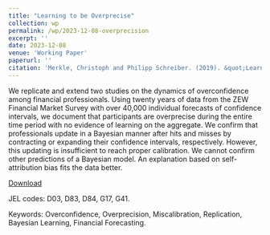 ```yaml
---
title: "Learning to be Overprecise"
collection: wp
permalink: /wp/2023-12-08-overprecision
excerpt: ''
date: 2023-12-08
venue: 'Working Paper'
paperurl: ''
citation: 'Merkle, Christoph and Philipp Schreiber. (2019). &quot;Learning to be Overprecise.&quot; <i>Working Paper</i>.'
---
```

We replicate and extend two studies on the dynamics of overconfidence among
financial professionals. Using twenty years of data from the ZEW Financial Market
Survey with over 40,000 individual forecasts of confidence intervals, we document
that participants are overprecise during the entire time period with no evidence
of learning on the aggregate. We confirm that professionals update in a Bayesian
manner after hits and misses by contracting or expanding their confidence intervals,
respectively. However, this updating is insufficient to reach proper calibration.
We cannot confirm other predictions of a Bayesian model. An explanation based
on self-attribution bias fits the data better.

[Download]()

JEL codes: D03, D83, D84, G17, G41.

Keywords: Overconfidence, Overprecision, Miscalibration, Replication, Bayesian Learning, Financial
Forecasting.
